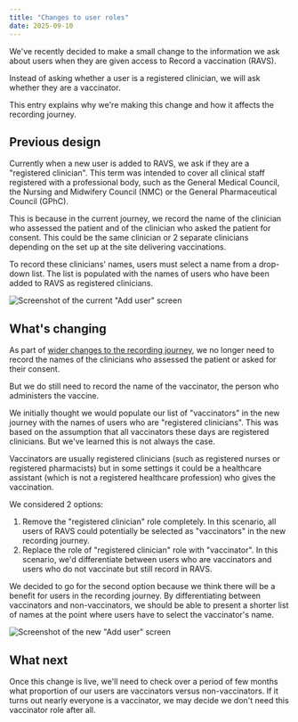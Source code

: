 ```yaml
---
title: "Changes to user roles"
date: 2025-09-10
---
```


We've recently decided to make a small change to the information we ask about users when they are given access to Record a vaccination (RAVS). 

Instead of asking whether a user is a registered clinician, we will ask whether they are a vaccinator. 

This entry explains why we're making this change and how it affects the recording journey. 

## Previous design

Currently when a new user is added to RAVS, we ask if they are  a "registered clinician". This term was intended to cover all clinical staff registered with a professional body, such as the General Medical Council, the Nursing and Midwifery Council (NMC) or the General Pharmaceutical Council (GPhC).

This is because in the current journey, we record the name of the clinician who assessed the patient and of the clinician who asked the patient for consent. This could be the same clinician or 2 separate clinicians depending on the set up at the site delivering vaccinations. 

To record these clinicians' names, users must select a name from a drop-down list. The list is populated with the names of users who have been added to RAVS as registered clinicians. 

![Screenshot of the current "Add user" screen](add-user-current-screen.png)

## What's changing

As part of [wider changes to the recording journey]( https://design-history.prevention-services.nhs.uk/record-a-vaccination/2025/03/asking-fewer-better-questions/), we no longer need to record the names of the clinicians who assessed the patient or asked for their consent. 

But we do still need to record the name of the vaccinator, the person who administers the vaccine. 

We initially thought we would populate our list of "vaccinators" in the new journey with the names of users who are "registered clinicians". This was based on the assumption that all vaccinators these days are registered clinicians. But we've learned this is not always the case. 

Vaccinators are usually registered clinicians (such as registered nurses or registered pharmacists) but in some settings it could be a healthcare assistant (which is not a registered healthcare profession) who gives the vaccination.

We considered 2 options:

1. Remove the "registered clinician" role completely. In this scenario, all users of RAVS could potentially be selected as "vaccinators" in the new recording journey.
2. Replace the role of "registered clinician" role with "vaccinator".  In this scenario, we'd differentiate between users who are vaccinators and users who do not vaccinate but still record in RAVS. 

We decided to go for the second option because we think there will be a benefit for users in the recording journey. By differentiating between vaccinators and non-vaccinators, we should be able to present a shorter list of names at the point where users have to select the vaccinator's name. 

![Screenshot of the new "Add user" screen](add-user-new-screen.png)

## What next
Once this change is live, we'll need to check over a period of few months what proportion of our users are vaccinators versus non-vaccinators. If it turns out nearly everyone is a vaccinator, we may decide we don't need this vaccinator role after all.
